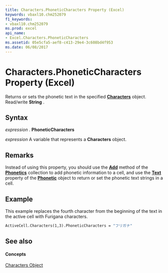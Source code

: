 ```yaml
---
title: Characters.PhoneticCharacters Property (Excel)
keywords: vbaxl10.chm252079
f1_keywords:
- vbaxl10.chm252079
ms.prod: excel
api_name:
- Excel.Characters.PhoneticCharacters
ms.assetid: 05e5cfa5-aef8-c413-29e4-3c608bd4f953
ms.date: 06/08/2017
---
```



# Characters.PhoneticCharacters Property (Excel)

Returns or sets the phonetic text in the specified  **[Characters](Excel.Characters.md)** object. Read/write **String** .


## Syntax

 _expression_ . **PhoneticCharacters**

 _expression_ A variable that represents a **Characters** object.


## Remarks

Instead of using this property, you should use the  **[Add](Excel.Phonetics.Add.md)** method of the **[Phonetics](Excel.Phonetics.md)** collection to add phonetic information to a cell, and use the **[Text](Excel.Phonetic.Text.md)** property of the **[Phonetic](Excel.Phonetic.md)** object to return or set the phonetic text strings in a cell.


## Example

This example replaces the fourth character from the beginning of the text in the active cell with Furigana characters.


```vb
ActiveCell.Characters(1,3).PhoneticCharacters = "フリガナ"
```


## See also


#### Concepts


[Characters Object](Excel.Characters.md)

